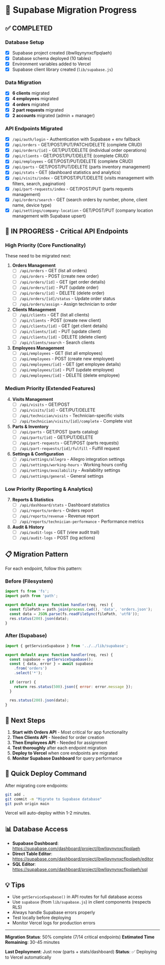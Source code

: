 # 🎯 Supabase Migration Progress

## ✅ COMPLETED

### Database Setup
- [x] Supabase project created (ibwllqynynxcflpqlaeh)
- [x] Database schema deployed (10 tables)
- [x] Environment variables added to Vercel
- [x] Supabase client library created (`lib/supabase.js`)

### Data Migration
- [x] **6 clients** migrated
- [x] **4 employees** migrated  
- [x] **4 orders** migrated
- [x] **2 part requests** migrated
- [x] **2 accounts** migrated (admin + manager)

### API Endpoints Migrated
- [x] `/api/auth/login` - Authentication with Supabase + env fallback
- [x] `/api/orders` - GET/POST/PUT/PATCH/DELETE (complete CRUD)
- [x] `/api/orders/[id]` - GET/PUT/DELETE (individual order operations)
- [x] `/api/clients` - GET/POST/PUT/DELETE (complete CRUD)
- [x] `/api/employees` - GET/POST/PUT/DELETE (complete CRUD)
- [x] `/api/parts` - GET/POST/PUT/DELETE (parts inventory management)
- [x] `/api/stats` - GET (dashboard statistics and analytics)
- [x] `/api/visits/index` - GET/POST/PUT/DELETE (visits management with filters, search, pagination)
- [x] `/api/part-requests/index` - GET/POST/PUT (parts requests management)
- [x] `/api/orders/search` - GET (search orders by number, phone, client name, device type)
- [x] `/api/settings/company-location` - GET/POST/PUT (company location management with Supabase upsert)

## 🔄 IN PROGRESS - Critical API Endpoints

### High Priority (Core Functionality)
These need to be migrated next:

1. **Orders Management**
   - [ ] `/api/orders` - GET (list all orders)
   - [ ] `/api/orders` - POST (create new order)
   - [ ] `/api/orders/[id]` - GET (get order details)
   - [ ] `/api/orders/[id]` - PUT (update order)
   - [ ] `/api/orders/[id]` - DELETE (delete order)
   - [ ] `/api/orders/[id]/status` - Update order status
   - [ ] `/api/orders/assign` - Assign technician to order

2. **Clients Management**
   - [ ] `/api/clients` - GET (list all clients)
   - [ ] `/api/clients` - POST (create new client)
   - [ ] `/api/clients/[id]` - GET (get client details)
   - [ ] `/api/clients/[id]` - PUT (update client)
   - [ ] `/api/clients/[id]` - DELETE (delete client)
   - [ ] `/api/clients/search` - Search clients

3. **Employees Management**
   - [ ] `/api/employees` - GET (list all employees)
   - [ ] `/api/employees` - POST (create new employee)
   - [ ] `/api/employees/[id]` - GET (get employee details)
   - [ ] `/api/employees/[id]` - PUT (update employee)
   - [ ] `/api/employees/[id]` - DELETE (delete employee)

### Medium Priority (Extended Features)

4. **Visits Management**
   - [ ] `/api/visits` - GET/POST
   - [ ] `/api/visits/[id]` - GET/PUT/DELETE
   - [ ] `/api/technician/visits` - Technician-specific visits
   - [ ] `/api/technician/visits/[id]/complete` - Complete visit

5. **Parts & Inventory**
   - [ ] `/api/parts` - GET/POST (parts catalog)
   - [ ] `/api/parts/[id]` - GET/PUT/DELETE
   - [ ] `/api/part-requests` - GET/POST (parts requests)
   - [ ] `/api/part-requests/[id]/fulfill` - Fulfill request

6. **Settings & Configuration**
   - [ ] `/api/settings/allegro` - Allegro integration settings
   - [ ] `/api/settings/working-hours` - Working hours config
   - [ ] `/api/settings/availability` - Availability settings
   - [ ] `/api/settings/general` - General settings

### Low Priority (Reporting & Analytics)

7. **Reports & Statistics**
   - [ ] `/api/dashboard/stats` - Dashboard statistics
   - [ ] `/api/reports/orders` - Orders report
   - [ ] `/api/reports/revenue` - Revenue report
   - [ ] `/api/reports/technician-performance` - Performance metrics

8. **Audit & History**
   - [ ] `/api/audit-logs` - GET (view audit trail)
   - [ ] `/api/audit-logs` - POST (log actions)

## 📋 Migration Pattern

For each endpoint, follow this pattern:

### Before (Filesystem)
```javascript
import fs from 'fs';
import path from 'path';

export default async function handler(req, res) {
  const filePath = path.join(process.cwd(), 'data', 'orders.json');
  const data = JSON.parse(fs.readFileSync(filePath, 'utf8'));
  res.status(200).json(data);
}
```

### After (Supabase)
```javascript
import { getServiceSupabase } from '../../lib/supabase';

export default async function handler(req, res) {
  const supabase = getServiceSupabase();
  const { data, error } = await supabase
    .from('orders')
    .select('*');
  
  if (error) {
    return res.status(500).json({ error: error.message });
  }
  
  res.status(200).json(data);
}
```

## 🎯 Next Steps

1. **Start with Orders API** - Most critical for app functionality
2. **Then Clients API** - Needed for order creation
3. **Then Employees API** - Needed for assignment
4. **Test thoroughly** after each endpoint migration
5. **Deploy to Vercel** when core endpoints are migrated
6. **Monitor Supabase Dashboard** for query performance

## 🚀 Quick Deploy Command

After migrating core endpoints:

```bash
git add .
git commit -m "Migrate to Supabase database"
git push origin main
```

Vercel will auto-deploy within 1-2 minutes.

## 📊 Database Access

- **Supabase Dashboard**: https://supabase.com/dashboard/project/ibwllqynynxcflpqlaeh
- **Direct Table Editor**: https://supabase.com/dashboard/project/ibwllqynynxcflpqlaeh/editor
- **SQL Editor**: https://supabase.com/dashboard/project/ibwllqynynxcflpqlaeh/sql

## 💡 Tips

- Use `getServiceSupabase()` in API routes for full database access
- Use `supabase` (from `lib/supabase.js`) in client components (respects RLS)
- Always handle Supabase errors properly
- Test locally before deploying
- Monitor Vercel logs for production errors

---

**Migration Status**: 50% complete (7/14 critical endpoints)
**Estimated Time Remaining**: 30-45 minutes

**Last Deployment**: Just now (parts + stats/dashboard)
**Status**: ✅ Deploying to Vercel automatically
